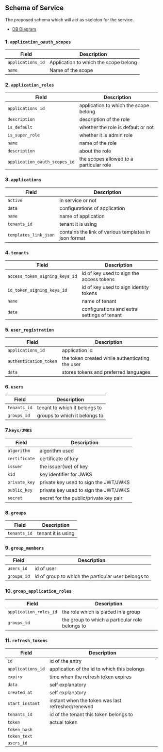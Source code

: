 ## Schema of Service 
The proposed schema which will act as skeleton for the service.
- [DB Diagram](https://dbdiagram.io/d/OIDC-Wrapper-DB-Schema-665d7a3bb65d933879567dd2)

### 1. `application_oauth_scopes`

| Field             | Description                           |
| ----------------- | ------------------------------------- |
| `applications_id` | Application to which the scope belong |
| `name`            | Name of the scope                     |

### 2. `application_roles`

| Field                         | Description                             |
| ----------------------------- | --------------------------------------- |
| `applications_id`             | application to which the scope belong   |
| `description`                 | description of the role                 |
| `is_default`                  | whether the role is default or not      |
| `is_super_role`               | whether it is admin role                |
| `name`                        | name of the role                        |
| `description`                 | about the role                          |
| `application_oauth_scopes_id` | the scopes allowed to a particular role |

### 3. `applications`

| Field                 | Description                                           |
| --------------------- | ----------------------------------------------------- |
| `active`              | in service or not                                     |
| `data`                | configurations of application                         |
| `name`                | name of application                                   |
| `tenants_id`          | tenant it is using                                    |
| `templates_link_json` | contains the link of various templates in json format |

### 4. `tenants`

| Field                          | Description                                 |
| ------------------------------ | ------------------------------------------- |
| `access_token_signing_keys_id` | id of key used to sign the access tokens    |
| `id_token_signing_keys_id`     | id of key used to sign identity tokens      |
| `name`                         | name of tenant                              |
| `data`                         | configurations and extra settings of tenant |
### 5. `user_registration`

| Field                  | Description                                     |
| ---------------------- | ----------------------------------------------- |
| `applications_id`      | application id                                  |
| `authentication_token` | the token created while authenticating the user |
| `data`                 | stores tokens and preferred languages           |

### 6. `users`

| Field        | Description                   |
| ------------ | ----------------------------- |
| `tenants_id` | tenant to which it belongs to |
| `groups_id`  | groups to which it belongs to |
  
### 7.`keys/JWKS`

| Field         | Description                              |
| ------------- | ---------------------                    |
| `algorithm`   | algorithm used                           |
| `certificate` | certificate of key                       |
| `issuer`      | the issuer(we) of key                    |
| `kid`         | key identifier for JWKS                  |
| `private_key` | private key used to sign the JWT/JWKS    |
| `public_key`  | private key used to sign the JWT/JWKS    |
| `secret`      | secret for the public/private key pair   |

### 8. `groups`

| Field        | Description        |
| ------------ | ------------------ |
| `tenants_id` | tenant it is using |

### 9. `group_members`

| Field       | Description                                         |
| ----------- | --------------------------------------------------- |
| `users_id`  | id of user                                          |
| `groups_id` | id of group to which the particular user belongs to |


### 10. `group_application_roles`

| Field                  | Description                                     |
| ---------------------- | ----------------------------------------------- |
| `application_roles_id` | the role which is placed in a group             |
| `groups_id`            | the group to which a particular role belongs to |


### 11. `refresh_tokens`

| Field             | Description                                            |
| ----------------- | -------------------------------------------------------|
| `id`              |      id of the entry                                   |
| `applications_id` |      application of the id to which this belongs       |
| `expiry`          |      time when the refresh token expires               |
| `data`            |      self explanatory                                  |
| `created_at`      |      self explanatory                                  |
| `start_instant`   |      instant when the token was last refreshed/renewed |
| `tenants_id`      |      id of the tenant this token belongs to            |
| `token`           |      actual token                                      |
| `token_hash`      |                                                        |
| `token_text`      |                                                        |
| `users_id`        |                                                        |

